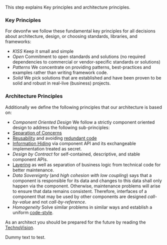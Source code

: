 This step explains Key principles and architecture principles.



### Key Principles

For devonfw we follow these fundamental key principles for all decisions about architecture, design, or choosing standards, libraries, and frameworks:

* *KISS* 
Keep it small and simple
* *Open* 
Commitment to open standards and solutions (no required dependencies to commercial or vendor-specific standards or solutions)
* *Patterns* 
We concentrate on providing patterns, best-practices and examples rather than writing framework code.
* *Solid* 
We pick solutions that are established and have been proven to be solid and robust in real-live (business) projects.

### Architecture Principles
Additionally we define the following principles that our architecture is based on:

* *Component Oriented Design* 
We follow a strictly component oriented design to address the following sub-principles:
*  [Separation of Concerns](http://en.wikipedia.org/wiki/Separation_of_concerns)
*  [Reusability](http://en.wikipedia.org/wiki/Reusability) and avoiding [redundant code](http://en.wikipedia.org/wiki/Redundant_code)
*  [Information Hiding](http://en.wikipedia.org/wiki/Information_hiding) via component API and its exchangeable implementation treated as secret.
*  _Design by Contract_ for self-contained, descriptive, and stable component APIs.
*  [Layering](https://github.com/devonfw/devon4j/blob/master/documentation/architecture.asciidoc#technical-architecture) as well as separation of business logic from technical code for better maintenance.
*  _Data Sovereignty_ (and _high cohesion with low coupling_) says that a component is responsible for its data and changes to this data shall only happen via the component. Otherwise, maintenance problems will arise to ensure that data remains consistent. Therefore, interfaces of a component that may be used by other components are designed _call-by-value_ and not _call-by-reference_.
* *Homogeneity* 
Solve similar problems in similar ways and establish a uniform [code-style](https://github.com/devonfw/devon4j/blob/master/documentation/coding-conventions.asciidoc).

As an architect you should be prepared for the future by reading the [TechnoVision](https://www.capgemini.com/de-de/wp-content/uploads/sites/5/2020/07/TechnoVision-2020-Report.pdf).



Dummy text to test.
